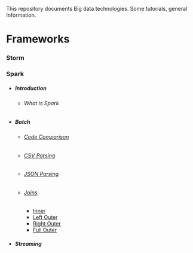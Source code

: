 This repository documents Big data technologies. Some tutorials, general Information.

# Frameworks
### Storm

### Spark
- ##### Introduction
  - ###### What is Spark
- ##### Batch
  - ###### [Code Comparison](spark/spark_batch/SparkBatch/src/main/java/com/ankur/main/code/comparison)
  - ###### [CSV Parsing](spark/spark_batch/SparkBatch/src/main/java/com/ankur/main/customclass/csv)
  - ###### [JSON Parsing](spark/spark_batch/SparkBatch/src/main/java/com/ankur/main/customclass/json)
  - ###### [Joins](spark/spark_batch/SparkBatch/src/main/java/com/ankur/main/json)
    - [Inner](spark/spark_batch/SparkBatch/src/main/java/com/ankur/main/joins/InnerJoin.java)
    - [Left Outer](spark/spark_batch/SparkBatch/src/main/java/com/ankur/main/joins/LeftOuterJoin.java)
    - [Right Outer](spark/spark_batch/SparkBatch/src/main/java/com/ankur/main/joins/RightOuterJoin.java)
    - [Full Outer](spark/spark_batch/SparkBatch/src/main/java/com/ankur/main/joins/FullOuterJoin.java)
- ##### Streaming

